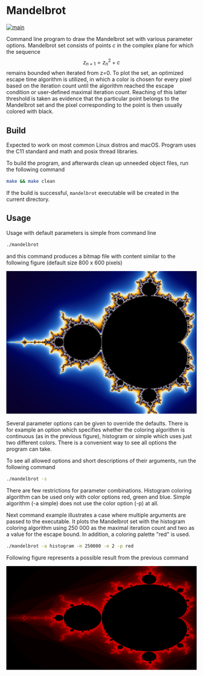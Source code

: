 # Mandelbrot #

[![main](https://github.com/elmomoilanen/Mandelbrot/actions/workflows/main.yml/badge.svg)](https://github.com/elmomoilanen/Mandelbrot/actions/workflows/main.yml)

Command line program to draw the Mandelbrot set with various parameter options. Mandelbrot set consists of points *c* in the complex plane for which the sequence $$z_{n+1} = z_{n}^2 + c$$ remains bounded when iterated from z=0. To plot the set, an optimized escape time algorithm is utilized, in which a color is chosen for every pixel based on the iteration count until the algorithm reached the escape condition or user-defined maximal iteration count. Reaching of this latter threshold is taken as evidence that the particular point belongs to the Mandelbrot set and the pixel corresponding to the point is then usually colored with black.

## Build ##

Expected to work on most common Linux distros and macOS. Program uses the C11 standard and math and posix thread libraries.

To build the program, and afterwards clean up unneeded object files, run the following command

```bash
make && make clean
```

If the build is successful, `mandelbrot` executable will be created in the current directory.

## Usage ##

Usage with default parameters is simple from command line

```bash
./mandelbrot
```

and this command produces a bitmap file with content similar to the following figure (default size 800 x 600 pixels)

![](docs/fractal_example.png)

Several parameter options can be given to override the defaults. There is for example an option which specifies whether the coloring algorithm is continuous (as in the previous figure), histogram or simple which uses just two different colors. There is a convenient way to see all options the program can take.

To see all allowed options and short descriptions of their arguments, run the following command

```bash
./mandelbrot -s
```

There are few restrictions for parameter combinations. Histogram coloring algorithm can be used only with color options red, green and blue. Simple algorithm (-a simple) does not use the color option (-p) at all.

Next command example illustrates a case where multiple arguments are passed to the executable. It plots the Mandelbrot set with the histogram coloring algorithm using 250 000 as the maximal iteration count and two as a value for the escape bound. In addition, a coloring palette "red" is used.

```bash
./mandelbrot -a histogram -m 250000 -e 2 -p red
```

Following figure represents a possible result from the previous command

![](docs/fractal_example2.png)
